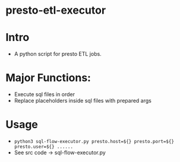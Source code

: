 # presto-etl-executor
# Intro
- A python script for presto ETL jobs. 
# Major Functions:
- Execute sql files in order
- Replace placeholders inside sql files with prepared args
# Usage
- `python3 sql-flow-executor.py presto.host=${} presto.port=${} presto.user=${} ......`
- See src code -> sql-flow-executor.py
